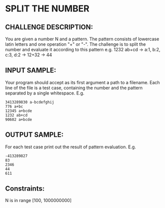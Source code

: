 SPLIT THE NUMBER
================

CHALLENGE DESCRIPTION:
----------------------

You are given a number N and a pattern. The pattern consists of lowercase latin letters and one operation "+" or "-". The challenge is to split the number and evaluate it according to this pattern e.g. 
1232 ab+cd -> a:1, b:2, c:3, d:2 -> 12+32 -> 44

INPUT SAMPLE:
-------------

Your program should accept as its first argument a path to a filename. Each line of the file is a test case, containing the number and the pattern separated by a single whitespace. E.g.

	3413289830 a-bcdefghij
	776 a+bc
	12345 a+bcde
	1232 ab+cd
	90602 a+bcde

OUTPUT SAMPLE:
--------------

For each test case print out the result of pattern evaluation. E.g.

	-413289827
	83
	2346
	44
	611

Constraints:
------------

N is in range [100, 1000000000]